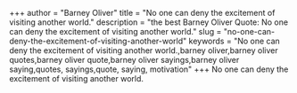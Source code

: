 +++
author = "Barney Oliver"
title = "No one can deny the excitement of visiting another world."
description = "the best Barney Oliver Quote: No one can deny the excitement of visiting another world."
slug = "no-one-can-deny-the-excitement-of-visiting-another-world"
keywords = "No one can deny the excitement of visiting another world.,barney oliver,barney oliver quotes,barney oliver quote,barney oliver sayings,barney oliver saying,quotes, sayings,quote, saying, motivation"
+++
No one can deny the excitement of visiting another world.
